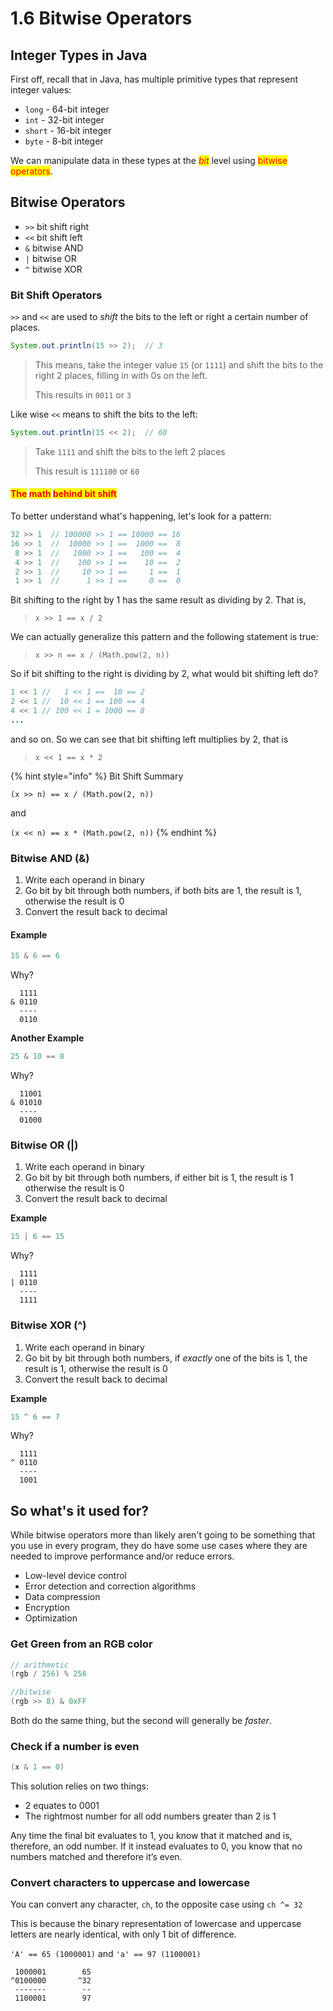 # 1.6 Bitwise Operators

## Integer Types in Java

First off, recall that in Java, has multiple primitive types that represent integer values:

* `long` - 64-bit integer
* `int` - 32-bit integer
* `short` - 16-bit integer
* `byte` - 8-bit integer

We can manipulate data in these types at the _<mark style="color:red;">bit</mark>_ level using <mark style="color:red;">bitwise operators</mark>.

## Bitwise Operators

* `>>` bit shift right
* `<<` bit shift left
* `&` bitwise AND
* `|` bitwise OR
* `^` bitwise XOR

### Bit Shift Operators

`>>` and `<<` are used to _shift_ the bits to the left or right a certain number of places.

```java
System.out.println(15 >> 2);  // 3
```

> This means, take the integer value `15` (or `1111`) and shift the bits to the right 2 places, filling in with 0s on the left.
>
> This results in `0011` or `3`

Like wise `<<` means to shift the bits to the left:

```java
System.out.println(15 << 2);  // 60
```

> Take `1111` and shift the bits to the left 2 places
>
> This result is `111100` or `60`

#### <mark style="color:red;">The</mark> <mark style="color:red;"></mark><mark style="color:red;">**math**</mark> <mark style="color:red;"></mark><mark style="color:red;">behind bit shift</mark>

To better understand what's happening, let's look for a pattern:

```java
32 >> 1  // 100000 >> 1 == 10000 == 16
16 >> 1  //  10000 >> 1 ==  1000 ==  8
 8 >> 1  //   1000 >> 1 ==   100 ==  4
 4 >> 1  //    100 >> 1 ==    10 ==  2
 2 >> 1  //     10 >> 1 ==     1 ==  1
 1 >> 1  //      1 >> 1 ==     0 ==  0
```

Bit shifting to the right by 1 has the same result as dividing by 2.  That is,&#x20;

> `x >> 1 == x / 2`

We can actually generalize this pattern and the following statement is true:

> `x >> n == x / (Math.pow(2, n))`

So if bit shifting to the right is dividing by 2, what would bit shifting left do?

```java
1 << 1 //   1 << 1 ==  10 == 2
2 << 1 //  10 << 1 == 100 == 4
4 << 1 // 100 << 1 = 1000 == 8
...
```

and so on.   So we can see that bit shifting left multiplies by 2, that is

> `x << 1 == x * 2`

{% hint style="info" %}
Bit Shift Summary

`(x >> n) == x / (Math.pow(2, n))`

and

`(x << n) == x * (Math.pow(2, n))`
{% endhint %}

### Bitwise AND (&)

1. Write each operand in binary
2. Go bit by bit through both numbers, if both bits are 1, the result is 1, otherwise the result is 0
3. Convert the result back to decimal

#### Example

```java
15 & 6 == 6
```

Why?

```
  1111 
& 0110
  ----
  0110
```



**Another Example**

```java
25 & 10 == 8
```

Why?

```
  11001 
& 01010
  ----
  01000
```

### **Bitwise** OR (|)

1. Write each operand in binary
2. Go bit by bit through both numbers, if either bit is 1, the result is 1 otherwise the result is 0
3. Convert the result back to decimal

**Example**

```java
15 | 6 == 15
```

Why?

```
  1111
| 0110
  ----
  1111
```

### **Bitwise** XOR (^)

1. Write each operand in binary
2. Go bit by bit through both numbers, if _exactly_ one of the bits is 1, the result is 1, otherwise the result is 0
3. Convert the result back to decimal

**Example**

```java
15 ^ 6 == 7
```

Why?

```
  1111
^ 0110
  ----
  1001
```



## So what's it used for?

While bitwise operators more than likely aren't going to be something that you use in every program, they do have some use cases where they are needed to improve performance and/or reduce errors.

* Low-level device control
* Error detection and correction algorithms
* Data compression
* Encryption
* Optimization

### Get Green from an RGB color

```java
// arithmetic
(rgb / 256) % 256
```

```java
//bitwise
(rgb >> 8) & 0xFF
```

Both do the same thing, but the second will generally be _faster_.

### Check if a number is **even**

```java
(x & 1 == 0)
```

This solution relies on two things:

* 2 equates to 0001
* The rightmost number for all odd numbers greater than 2 is 1

Any time the final bit evaluates to 1, you know that it matched and is, therefore, an odd number. If it instead evaluates to 0, you know that no numbers matched and therefore it’s even.

### Convert characters to uppercase and lowercase

You can convert any character, `ch`, to the opposite case using `ch ^= 32`

This is because the binary representation of lowercase and uppercase letters are nearly identical, with only 1 bit of difference.

`'A' == 65 (1000001)` and `'a' == 97 (1100001)`

```
 1000001        65
^0100000       ^32
 -------        --
 1100001        97
```
